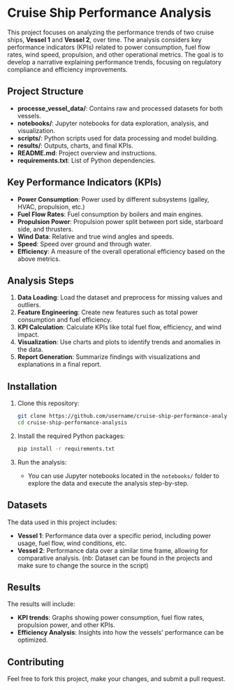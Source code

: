 # Cruise Ship Performance Analysis

This project focuses on analyzing the performance trends of two cruise ships, **Vessel 1** and **Vessel 2**, over time. The analysis considers key performance indicators (KPIs) related to power consumption, fuel flow rates, wind speed, propulsion, and other operational metrics. The goal is to develop a narrative explaining performance trends, focusing on regulatory compliance and efficiency improvements.

## Project Structure

- **processe_vessel_data/**: Contains raw and processed datasets for both vessels.
- **notebooks/**: Jupyter notebooks for data exploration, analysis, and visualization.
- **scripts/**: Python scripts used for data processing and model building.
- **results/**: Outputs, charts, and final KPIs.
- **README.md**: Project overview and instructions.
- **requirements.txt**: List of Python dependencies.

## Key Performance Indicators (KPIs)

- **Power Consumption**: Power used by different subsystems (galley, HVAC, propulsion, etc.)
- **Fuel Flow Rates**: Fuel consumption by boilers and main engines.
- **Propulsion Power**: Propulsion power split between port side, starboard side, and thrusters.
- **Wind Data**: Relative and true wind angles and speeds.
- **Speed**: Speed over ground and through water.
- **Efficiency**: A measure of the overall operational efficiency based on the above metrics.

## Analysis Steps

1. **Data Loading**: Load the dataset and preprocess for missing values and outliers.
2. **Feature Engineering**: Create new features such as total power consumption and fuel efficiency.
3. **KPI Calculation**: Calculate KPIs like total fuel flow, efficiency, and wind impact.
4. **Visualization**: Use charts and plots to identify trends and anomalies in the data.
5. **Report Generation**: Summarize findings with visualizations and explanations in a final report.

## Installation

1. Clone this repository:
    ```bash
    git clone https://github.com/username/cruise-ship-performance-analysis.git
    cd cruise-ship-performance-analysis
    ```

2. Install the required Python packages:
    ```bash
    pip install -r requirements.txt
    ```

3. Run the analysis:
    - You can use Jupyter notebooks located in the `notebooks/` folder to explore the data and execute the analysis step-by-step.

## Datasets

The data used in this project includes:
- **Vessel 1**: Performance data over a specific period, including power usage, fuel flow, wind conditions, etc.
- **Vessel 2**: Performance data over a similar time frame, allowing for comparative analysis.
   (nb: Dataset can be found in the projects and make sure to change the source in the script)
## Results

The results will include:
- **KPI trends**: Graphs showing power consumption, fuel flow rates, propulsion power, and other KPIs.
- **Efficiency Analysis**: Insights into how the vessels' performance can be optimized.

## Contributing

Feel free to fork this project, make your changes, and submit a pull request.
